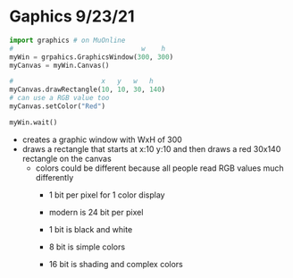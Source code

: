 # Gaphics 9/23/21

```python
import graphics # on MuOnline
#                                w    h
myWin = grpahics.GraphicsWindow(300, 300)
myCanvas = myWin.Canvas()

#                      x   y   w   h
myCanvas.drawRectangle(10, 10, 30, 140)
# can use a RGB value too
myCanvas.setColor("Red")

myWin.wait()
```

- creates a graphic window with WxH of 300
- draws a rectangle that starts at x:10 y:10 and then draws a red 30x140 rectangle on the canvas 
    - colors could be different because all people read RGB values much differently 
        - 1 bit per pixel for 1 color display
        - modern is 24 bit per pixel 

        - 1 bit is black and white 
        - 8 bit is simple colors
        - 16 bit is shading and complex colors 